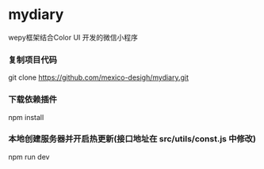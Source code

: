 # mydiary

wepy框架结合Color UI 开发的微信小程序

### 复制项目代码
git clone https://github.com/mexico-desigh/mydiary.git

### 下载依赖插件
npm install

### 本地创建服务器并开启热更新(接口地址在 src/utils/const.js 中修改)
npm run dev
